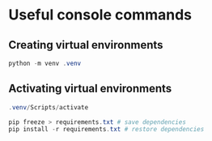 # Useful console commands

## Creating virtual environments
```powershell
python -m venv .venv
```

## Activating virtual environments
```powershell
.venv/Scripts/activate  
```

```powershell
pip freeze > requirements.txt # save dependencies
pip install -r requirements.txt # restore dependencies
```